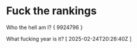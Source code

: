 # Fuck the rankings

Who the hell am I?
{ 9924796 }

What fucking year is it?
[ 2025-02-24T20:26:40Z ]
